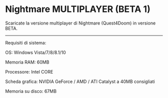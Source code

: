 # Nightmare MULTIPLAYER (BETA 1)
Scaricate la versione multiplayer di Nightmare (Quest4Doom)
in versione BETA.

-----------------------------------------------------------------------------
Requisiti di sistema:

OS:  Windows Vista/7/8/8.1/10

Memoria RAM:  60MB

Processore:   Intel CORE

Scheda grafica:   NVIDIA GeForce / AMD / ATI Catalyst a 40MB consigliati

Memoria su disco:   67MB

